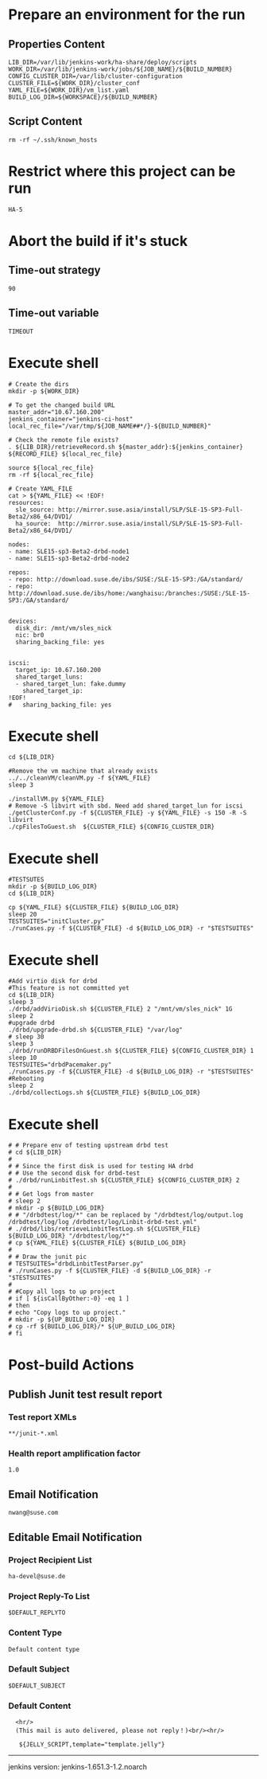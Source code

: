 # Prepare an environment for the run
##	Properties Content
```
LIB_DIR=/var/lib/jenkins-work/ha-share/deploy/scripts
WORK_DIR=/var/lib/jenkins-work/jobs/${JOB_NAME}/${BUILD_NUMBER}
CONFIG_CLUSTER_DIR=/var/lib/cluster-configuration
CLUSTER_FILE=${WORK_DIR}/cluster_conf
YAML_FILE=${WORK_DIR}/vm_list.yaml
BUILD_LOG_DIR=${WORKSPACE}/${BUILD_NUMBER}
```

##	Script Content
```
rm -rf ~/.ssh/known_hosts
```


# Restrict where this project can be run
```
HA-5
```


# Abort the build if it's stuck
## 	Time-out strategy
```
90
```

## Time-out variable
```
TIMEOUT
```

# Execute shell
```
# Create the dirs
mkdir -p ${WORK_DIR}

# To get the changed build URL
master_addr="10.67.160.200"
jenkins_container="jenkins-ci-host"
local_rec_file="/var/tmp/${JOB_NAME##*/}-${BUILD_NUMBER}"

# Check the remote file exists?
. ${LIB_DIR}/retrieveRecord.sh ${master_addr}:${jenkins_container} ${RECORD_FILE} ${local_rec_file}

source ${local_rec_file}
rm -rf ${local_rec_file}

# Create YAML_FILE
cat > ${YAML_FILE} << !EOF!
resources:
  sle_source: http://mirror.suse.asia/install/SLP/SLE-15-SP3-Full-Beta2/x86_64/DVD1/
  ha_source:  http://mirror.suse.asia/install/SLP/SLE-15-SP3-Full-Beta2/x86_64/DVD1/

nodes:
- name: SLE15-sp3-Beta2-drbd-node1
- name: SLE15-sp3-Beta2-drbd-node2

repos:
- repo: http://download.suse.de/ibs/SUSE:/SLE-15-SP3:/GA/standard/
- repo: http://download.suse.de/ibs/home:/wanghaisu:/branches:/SUSE:/SLE-15-SP3:/GA/standard/


devices:
  disk_dir: /mnt/vm/sles_nick
  nic: br0
  sharing_backing_file: yes


iscsi:
  target_ip: 10.67.160.200
  shared_target_luns:
  - shared_target_lun: fake.dummy
    shared_target_ip:
!EOF!
#   sharing_backing_file: yes
```

# Execute shell
```
cd ${LIB_DIR}

#Remove the vm machine that already exists
../../cleanVM/cleanVM.py -f ${YAML_FILE}
sleep 3

./installVM.py ${YAML_FILE}
# Remove -S libvirt with sbd. Need add shared_target_lun for iscsi
./getClusterConf.py -f ${CLUSTER_FILE} -y ${YAML_FILE} -s 150 -R -S libvirt
./cpFilesToGuest.sh  ${CLUSTER_FILE} ${CONFIG_CLUSTER_DIR}
```

# Execute shell
```
#TESTSUTES
mkdir -p ${BUILD_LOG_DIR}
cd ${LIB_DIR}

cp ${YAML_FILE} ${CLUSTER_FILE} ${BUILD_LOG_DIR}
sleep 20
TESTSUITES="initCluster.py"
./runCases.py -f ${CLUSTER_FILE} -d ${BUILD_LOG_DIR} -r "$TESTSUITES"
```

# Execute shell
```
#Add virtio disk for drbd
#This feature is not committed yet
cd ${LIB_DIR}
sleep 3 
./drbd/addVirioDisk.sh ${CLUSTER_FILE} 2 "/mnt/vm/sles_nick" 1G
sleep 2 
#upgrade drbd
./drbd/upgrade-drbd.sh ${CLUSTER_FILE} "/var/log"
# sleep 30
sleep 3 
./drbd/runDRBDFilesOnGuest.sh ${CLUSTER_FILE} ${CONFIG_CLUSTER_DIR} 1
sleep 10
TESTSUITES="drbdPacemaker.py"
./runCases.py -f ${CLUSTER_FILE} -d ${BUILD_LOG_DIR} -r "$TESTSUITES"
#Rebooting
sleep 2 
./drbd/collectLogs.sh ${CLUSTER_FILE} ${BUILD_LOG_DIR}
```

# Execute shell
```
# # Prepare env of testing upstream drbd test
# cd ${LIB_DIR}
# 
# # Since the first disk is used for testing HA drbd
# # Use the second disk for drbd-test
# ./drbd/runLinbitTest.sh ${CLUSTER_FILE} ${CONFIG_CLUSTER_DIR} 2
# 
# # Get logs from master
# sleep 2
# mkdir -p ${BUILD_LOG_DIR}
# # "/drbdtest/log/*" can be replaced by "/drbdtest/log/output.log /drbdtest/log/log /drbdtest/log/Linbit-drbd-test.yml"
# ./drbd/libs/retrieveLinbitTestLog.sh ${CLUSTER_FILE} ${BUILD_LOG_DIR} "/drbdtest/log/*"
# cp ${YAML_FILE} ${CLUSTER_FILE} ${BUILD_LOG_DIR}
# 
# # Draw the junit pic
# TESTSUITES="drbdLinbitTestParser.py"
# ./runCases.py -f ${CLUSTER_FILE} -d ${BUILD_LOG_DIR} -r "$TESTSUITES"
# 
# #Copy all logs to up project
# if [ ${isCallByOther:-0} -eq 1 ]
# then
# echo "Copy logs to up project."
# mkdir -p ${UP_BUILD_LOG_DIR}
# cp -rf ${BUILD_LOG_DIR}/* ${UP_BUILD_LOG_DIR}
# fi
```

# Post-build Actions
## 	Publish Junit test result report
###		Test report XMLs
```
**/junit-*.xml
```

###		Health report amplification factor
```
1.0
```

##	Email Notification
```
nwang@suse.com
```

##	Editable Email Notification
###		Project Recipient List
```
ha-devel@suse.de
```

###		Project Reply-To List
```
$DEFAULT_REPLYTO
```

###		Content Type
```
Default content type
```

###		Default Subject
```
$DEFAULT_SUBJECT
```

###		Default Content
```
  <hr/>
  (This mail is auto delivered, please not reply！)<br/><hr/>

   ${JELLY_SCRIPT,template="template.jelly"}
```

-------------
jenkins version:
	jenkins-1.651.3-1.2.noarch
